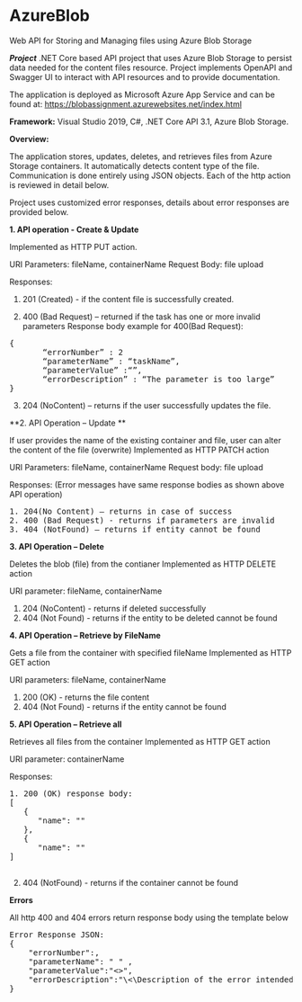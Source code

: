 # AzureBlob
Web API for Storing and Managing files using Azure Blob Storage

***Project***
.NET Core based API project that uses Azure Blob Storage to persist data needed for the content files resource.
Project implements OpenAPI and Swagger UI to interact with API resources and to provide documentation.

The application is deployed as Microsoft Azure App Service and can be found at: 
https://blobassignment.azurewebsites.net/index.html

**Framework:**
Visual Studio 2019, C#, .NET Core API 3.1, Azure Blob Storage.

**Overview:**

The application stores, updates, deletes, and retrieves files from Azure Storage containers. 
It automatically detects content type of the file.
Communication is done entirely using JSON objects.
Each of the http action is reviewed in detail below.

Project uses customized error responses, details about error responses are provided below.

**1. API operation - Create & Update**

Implemented as HTTP PUT action.

URI Parameters: fileName, containerName
Request Body: file upload

Responses:
1. 201 (Created) - if the content file is successfully created.

2. 400 (Bad Request) – returned if the task has one or more invalid parameters
Response body example for 400(Bad Request):

<pre>
{ 
       “errorNumber” : 2
       “parameterName” : “taskName”,
       “parameterValue” :“<value provided that cause the error>”,
       “errorDescription” : “The parameter is too large”
}
</pre>

3. 204 (NoContent) – returns if the user successfully updates the file.


**2. API Operation – Update **

If user provides the name of the existing container and file, user can alter the content of the file (overwrite)
Implemented as HTTP PATCH action

URI Parameters: fileName, containerName
Request body: file upload

Responses:
(Error messages have same response bodies as shown above API operation)
<pre>
1. 204(No Content) – returns in case of success
2. 400 (Bad Request) - returns if parameters are invalid
3. 404 (NotFound) – returns if entity cannot be found
</pre>

**3. API Operation – Delete**

Deletes the blob (file) from the contianer
Implemented as HTTP DELETE action

URI parameter: fileName, containerName

1. 204 (NoContent) - returns if deleted successfully 
2. 404 (Not Found) - returns if the entity to be deleted cannot be found

**4. API Operation – Retrieve by FileName**

Gets a file from the container with specified fileName
Implemented as HTTP GET action

URI parameters: fileName, containerName

1. 200 (OK) - returns the file content
2. 404 (Not Found) - returns if the entity cannot be found

**5. API Operation – Retrieve all**

Retrieves all files from the container
Implemented as HTTP GET action

URI parameter: containerName

Responses:
<pre>
1. 200 (OK) response body:
[ 
   { 
      "name": "<fileName>"
   },
   { 
      "name": "<fileName>"
]
   
</pre>
2. 404 (NotFound) - returns if the container cannot be found


**Errors**

All http 400 and 404 errors return response body using the template below

<pre>
Error Response JSON:
{
	"errorNumber":<error number>,
	"parameterName": " <name of parameter that caused the error>" ,
	"parameterValue":"<<value of parameter that caused the error>>",
	"errorDescription":"\<\Description of the error intended developer consumption\>\"
}
</pre>



